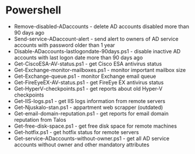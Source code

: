 # Powershell

* Remove-disabled-ADaccounts - delete AD accounts disabled more than 90 days ago
* Send-service-ADaccount-alert - send alert to owners of AD service accounts with password older than 1 year
* Disable-ADaccounts-lastlogondate-90days.ps1 - disable inactive AD accounts with last logon date more than 90 days ago
* Get-CiscoESA-AV-status.ps1 - get Cisco ESA antivirus status
* Get-Exchange-monitor-mailboxes.ps1 - monitor important mailbox size
* Get-Exchange-queue.ps1 - monitor Exchange email queue
* Get-FireEyeEX-AV-status.ps1 - get FireEye EX antivirus status
* Get-HyperV-checkpoints.ps1 - get reports about old Hyper-V checkpoints
* Get-IIS-logs.ps1 - get IIS logs information from remote servers
* Get-Njuskalo-stan.ps1 - appartment web scrapper (outdated)
* Get-email-domain-reputation.ps1 - get reports for email domain reputation from Talos
* Get-free-disk-space.ps1 - get free disk space for remote machines
* Get-hotfix.ps1 - get hotfix status for remote servers
* Get-service-ADaccounts-without-owner.ps1 - get all AD service accounts without owner and other mandatory attributes
